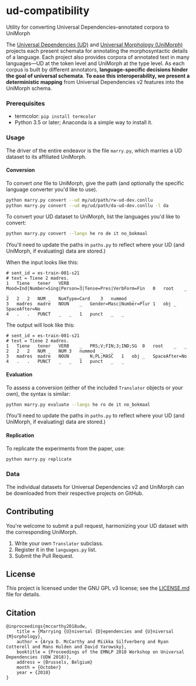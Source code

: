 # ud-compatibility
Utility for converting Universal Dependencies–annotated corpora to UniMorph


The [Universal Dependencies (UD)](http://universaldependencies.org) and [Universal Morphology (UniMorph)](https://unimorph.github.io) projects each present schemata for annotating the morphosyntactic details of a language.
Each project also provides corpora of annotated text in many languages—UD at the token level and UniMorph at the type level.
As each corpus is built by different annotators, **language-specific decisions hinder the goal of universal schemata**.
**To ease this interoperability, we present a deterministic mapping** from Universal Dependencies&nbsp;v2 features into the UniMorph schema.


### Prerequisites

- termcolor: `pip install termcolor`
- Python 3.5 or later; Anaconda is a simple way to install it.

### Usage

The driver of the entire endeavor is the file `marry.py`, which marries a UD dataset to its affiliated UniMorph.

#### Conversion

To convert *one* file to UniMorph, give the path (and optionally the specific language converter you'd like to use).

```bash
python marry.py convert --ud my/ud/path/rw-ud-dev.conllu
python marry.py convert --ud my/ud/path/da-ud-dev.conllu -l da

```

To convert your UD dataset to UniMorph, list the languages you'd like to convert:

```bash
python marry.py convert --langs he ro de it no_bokmaal 
```

(You'll need to update the paths in `paths.py` to reflect where your UD (and UniMorph, if evaluating) data are stored.)

When the input looks like this:

```
# sent_id = es-train-001-s21
# text = Tiene 2 madres.
1	Tiene	tener	VERB	_	Mood=Ind|Number=Sing|Person=3|Tense=Pres|VerbForm=Fin	0	root	_	_
2	2	2	NUM	_	NumType=Card	3	nummod	_	_
3	madres	madre	NOUN	_	Gender=Masc|Number=Plur	1	obj	_	SpaceAfter=No
4	.	.	PUNCT	_	_	1	punct	_	_
```

The output will look like this:

```
# sent_id = es-train-001-s21
# text = Tiene 2 madres.
1	Tiene	tener	VERB	_	PRS;V;FIN;3;IND;SG	0	root	_	_
2	2	2	NUM	_	NUM	3	nummod	_	_
3	madres	madre	NOUN	_	N;PL;MASC	1	obj	_	SpaceAfter=No
4	.	.	PUNCT	_	_	1	punct	_	_
```

#### Evaluation

To assess a conversion (either of the included `Translator` objects or your own), the syntax is similar:

```bash
python marry.py evaluate --langs he ro de it no_bokmaal 
```

(You'll need to update the paths in `paths.py` to reflect where your UD (and UniMorph, if evaluating) data are stored.)


#### Replication

To replicate the experiments from the paper, use:

```bash
python marry.py replicate 
```

### Data

The individual datasets for Universal Dependencies v2 and UniMorph can be downloaded from their respective projects on GitHub.

## Contributing

You're welcome to submit a pull request, harmonizing your UD dataset with the corresponding UniMorph. 

1. Write your own `Translator` subclass.
2. Register it in the `languages.py` list.
3. Submit the Pull Request.

## License

This project is licensed under the GNU GPL v3 license; see the [LICENSE.md](LICENSE.md) file for details.

## Citation

```
@inproceedings{mccarthy2018udw,
	title = {Marrying {U}niversal {D}ependencies and {U}niversal {M}orphology},
	author = {Arya D. McCarthy and Miikka Silfverberg and Ryan Cotterell and Mans Hulden and David Yarowsky},
	booktitle = {Proceedings of the EMNLP 2018 Workshop on Universal Dependencies (UDW 2018)},
	address = {Brussels, Belgium}
	month = {October}
	year = {2018}
}
```
